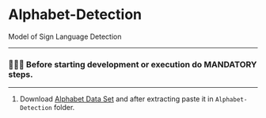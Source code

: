 # Alphabet-Detection
Model of Sign Language Detection

___

### 📌📌📌 Before starting development or execution do MANDATORY steps.

___

1. Download [Alphabet Data Set](https://drive.google.com/file/d/1oSlJsgRm9SxjqU-o4lP6d_QbU9o1_k80/view?usp=share_link) and after extracting paste it in ```Alphabet-Detection``` folder.
